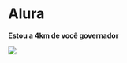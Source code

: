 # Alura

**Estou a 4km de você governador**


![](https://media1.tenor.com/m/DFfCL02_DCcAAAAC/cat-look.gif)
